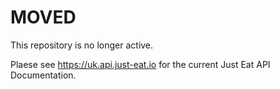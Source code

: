 # MOVED

This repository is no longer active.

Plaese see https://uk.api.just-eat.io for the current Just Eat API Documentation.
